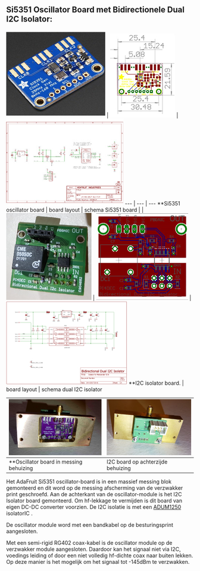 [//]: # (Table-A with 3-columns/5-lines, table-B with 2-columns/1-line)

## Si5351 Oscillator Board met  Bidirectionele Dual I2C Isolator:

[![](Si5351+interface/ada5351.jpg)](Si5351+interface/ada5351.jpg) | 
[![](Si5351+interface/AdaSi5351BrdTN.jpg)](Si5351+interface/AdaSi5351Brd.pdf) | 
[![](Si5351+interface/AdaSi5351SchTN.jpg)](Si5351+interface/AdaSi5351Sch.pdf)
--- | --- | ---
**Si5351 oscillator board | board layout | schema Si5351 board
  |   | 
[![](Si5351+interface/I2CisolatorTN.jpg)](Si5351+interface/I2CisolatorTN.jpg) |  [![](Si5351+interface/BidirectionalDualI2CIsolatorBrdTN.jpg)](Si5351+interface/BidirectionalDualI2CIsolatorBrd.pdf) | [![](Si5351+interface/BidirectionalDualI2CIsolatorSchTN.jpg)](Si5351+interface/BidirectionalDualI2CIsolatorSch.pdf)
**I2C isolator board.  | board layout | schema dual I2C isolator


[![](Si5351+interface/OscillatorBlockATN.jpg)](Si5351+interface/OscillatorBlockATN.jpg) | [![](Si5351+interface/OscillatorBlockBTN.jpg)](Si5351+interface/OscillatorBlockBTN.jpg)
---- | ----
 **Oscillator board in messing behuizing | I2C board op achterzijde behuizing

 
Het AdaFruit Si5351 oscillator-board is in een massief messing blok gemonteerd en dit word op de messing afscherming van de verzwakker print geschroefd. 
Aan de achterkant van de oscillator-module is het I2C Isolator board gemonteerd. 
Om hf-lekkage te vermijden is dit board van eigen DC-DC converter voorzien. De I2C isolatie is met een <a href="Si5351+interface/ADUM1250_1251.pdf"> ADUM1250 </a> isolatorIC .
 
De oscillator module word met een bandkabel op de besturingsprint aangesloten.

Met een semi-rigid RG402 coax-kabel is de oscillator module op de verzwakker module aangesloten.
Daardoor kan het signaal niet via I2C, voedings leiding of door een niet volledig hf-dichte coax naar buiten lekken.
Op deze manier is het mogelijk om het signaal tot -145dBm te verzwakken.

